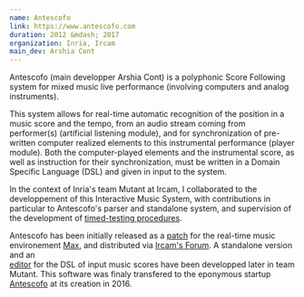 ```yaml
---
name: Antescofo 
link: https://www.antescofo.com
duration: 2012 &mdash; 2017
organization: Inria, Ircam
main_dev: Arshia Cont
---
```


Antescofo (main developper Arshia Cont) 
is a polyphonic Score Following system for mixed music 
live performance (involving computers and analog instruments). 

This system allows for real-time automatic recognition 
of the position in a music score and the tempo,
from an audio stream coming from performer(s) (artificial listening module), 
and for synchronization of pre-written computer realized elements to this instrumental performance (player module).
Both the computer-played elements and the instrumental score,
as well as instruction for their synchronization, 
must be written in a Domain Specific Language (DSL)
and given in input to the system.

In the context of Inria's team Mutant at Ircam, 
I collaborated to the developpement of this Interactive Music System,
with contributions in particular to Antescofo's parser
and standalone system,
and supervision of the development of [timed-testing procedures](https://jacquema.gitlabpages.inria.fr/software/ascotest).

Antescofo has been initially released 
as a [patch](http://repmus.ircam.fr/antescofo) for 
the real-time music environement [Max](https://cycling74.com), 
and distributed via [Ircam's Forum](http://forumnet.ircam.fr).
A standalone version and an  
[editor](http://forumnet.ircam.fr/product/antescofo-en/ascograph-en/) 
for the DSL of input music scores have been developped later
in team Mutant.
This software was finaly transfered to the eponymous startup 
[Antescofo](https://www.antescofo.com) at its creation in 2016.
